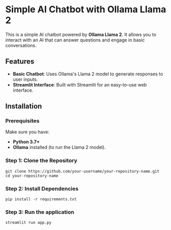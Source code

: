# Simple AI Chatbot with Ollama Llama 2

This is a simple AI chatbot powered by **Ollama Llama 2**. It allows you to interact with an AI that can answer questions and engage in basic conversations.

## Features
- **Basic Chatbot**: Uses Ollama's Llama 2 model to generate responses to user inputs.
- **Streamlit Interface**: Built with Streamlit for an easy-to-use web interface.

## Installation

### Prerequisites
Make sure you have:
- **Python 3.7+**
- **Ollama** installed (to run the Llama 2 model).

### Step 1: Clone the Repository
```
git clone https://github.com/your-username/your-repository-name.git
cd your-repository-name
```
### Step 2: Install Dependencies
```
pip install -r requirements.txt
```
### Step 3: Run the application
```
streamlit run app.py
```
